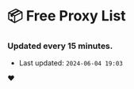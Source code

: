 # :package: Free Proxy List
### Updated every 15 minutes.

- Last updated: `2024-06-04 19:03`

:heart:
